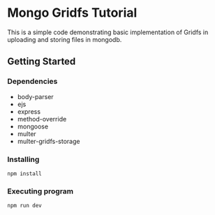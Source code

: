 # Mongo Gridfs Tutorial

This is a simple code demonstrating basic implementation of Gridfs in uploading and storing files in mongodb.

## Getting Started

### Dependencies

* body-parser
* ejs
* express
* method-override
* mongoose
* multer
* multer-gridfs-storage

### Installing

```
npm install
```

### Executing program

```
npm run dev
```
